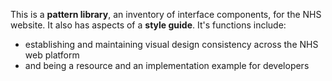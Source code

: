This is a **pattern library**, an inventory of interface components, for the NHS website. It also has aspects of a **style guide**. It's functions include:

- establishing and maintaining visual design consistency across the NHS web platform
- and being a resource and an implementation example for developers